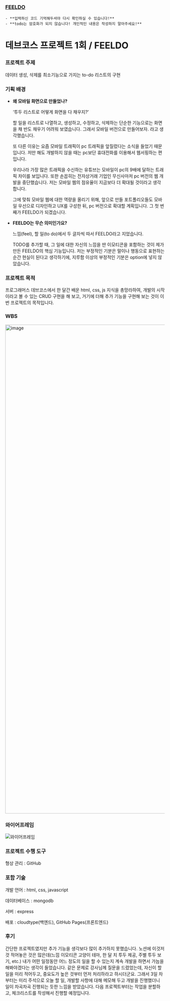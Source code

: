 ### [FEELDO](https://yonghwna.github.io/FEELDO/)
    - **입력하신 코드 기억해두셔야 다시 확인하실 수 있습니다!**
    - **todo는 암호화가 되지 않습니다! 개인적인 내용은 작성하지 말아주세요!**

# 데브코스 프로젝트 1회 / FEELDO

### 프로젝트 주제

데이터 생성, 삭제를 최소기능으로 가지는 to-do 리스트의  구현 

### 기획 배경

- **왜 모바일 화면으로 만들었나?**
    
    ‘투두 리스트로 어떻게 화면을 다 채우지?’
    
    할 일을 리스트로 나열하고, 생성하고, 수정하고, 삭제하는 단순한 기능으로는 화면을 채 반도 채우기 어려워 보였습니다. 그래서 모바일 버전으로 만들어보자. 라고 생각했습니다. 
    
    또 다른 이유는 요즘 모바일 트래픽이 pc 트래픽을 앞질렀다는 소식을 들었기 때문입니다. 저만 해도 개발하지 않을 때는 pc보단 휴대전화를 이용해서 웹서핑하는 편입니다. 
    
    우리나라 가장 많은 트래픽을 수신하는 유튜브는 모바일이 pc의 9배에 달하는 트래픽 차이를 보입니다.   또한 손꼽히는 전자상거래 기업인 무신사마저 pc 버전의 웹 개발을 중단했습니다. 저는 모바일 웹의 점유율이 지금보다 더 확대될 것이라고 생각합니다. 
    
    그에 맞춰 모바일 웹에 대한 역량을 올리기 위해, 앞으로 만들 포트폴리오들도 모바일 우선으로 디자인하고 UX를 구성한 뒤, pc 버전으로 확대할 계획입니다. 그 첫 번째가 FEELDO가 되겠습니다. 
    
- **FEELDO는 무슨 의미인가요?**
    
    느낌(feel), 할 일(to do)에서 두 글자씩 따서 FEELDO라고 지었습니다. 
    
    TODO를 추가할 때, 그 일에 대한 자신의 느낌을 딴 이모티콘을 포함하는 것이 제가 만든 FEELDO의 핵심 기능입니다. 저는 부정적인 기분은 말이나 행동으로 표현하는 순간 현실이 된다고 생각하기에, 지루함 이상의 부정적인 기분은 option에 넣지 않았습니다. 
    

### **프로젝트 목적**

프로그래머스 데브코스에서 한 달간 배운 html, css, js 지식을 총망라하여, 개발의 시작이라고 볼 수 있는 CRUD 구현을 해 보고, 거기에 더해 추가 기능을 구현해 보는 것이 이번 프로젝트의 목적입니다.

### WBS
<img width="1541" alt="image" src="https://github.com/user-attachments/assets/f4e7906e-7015-4f70-a2c0-96497c9151fb">

### 와이어프레임
![와이어프레임](https://github.com/user-attachments/assets/4b8ba32c-11dc-4b97-befd-0b326879410c)

### 프로젝트 수행 도구

형상 관리 : GitHub

### 포함 기술

개발 언어 : html, css, javascript

데이터베이스 : mongodb

서버 : express

배포 : cloudtype(백엔드), GitHub Pages(프론트엔드)

### 후기 

간단한 프로젝트였지만 추가 기능을 생각보다 많이 추가하지 못했습니다. 노션에 이것저것 적어놓은 것은 많은데(느낌 이모티콘 고양이 테마, 한 달 치 투두 제공, 주별 투두 보기, etc.) 내가 어떤 일정동안 어느 정도의 일을 할 수 있는지 계속 개발을 하면서 가늠을 해봐야겠다는 생각이 들었습니다. 
같은 문제로 강사님께 질문을 드렸었는데, 자신이 할 일을 미리 적어두고, 중요도가 높은 것부터 먼저 처리하라고 하시더군요. 
그래서 3일 차부터는 미리 주석으로 오늘 할 일, 개발할 사항에 대해 메모해 두고 개발을 진행했더니 일이 차곡차곡 진행되는 듯한 느낌을 받았습니다. 
다음 프로젝트부터는 작업을 분할하고, 체크리스트를 작성해서 진행할 예정입니다. 

